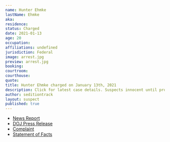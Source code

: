 ```yaml
---
name: Hunter Ehmke
lastName: Ehmke
aka: 
residence: 
status: Charged
date: 2021-01-13
age: 20
occupation: 
affiliations: undefined
jurisdiction: Federal
image: arrest.jpg
preview: arrest.jpg
booking: 
courtroom: 
courthouse: 
quote: 
title: Hunter Ehmke charged on January 13th, 2021
description: Click for latest case details. Suspects innocent until proven guilty.
author: seditiontrack
layout: suspect
published: true
---
```

- [News Report](https://www.sandiegotrends.com/2021/01/15/california-man-hunter-ehmke-arrested-in-siege-of-capitol/)
- [DOJ Press Release](https://www.justice.gov/usao-dc/pr/california-man-arrested-and-charged-federal-charges-following-events-united-states)
- [Complaint](https://www.justice.gov/opa/page/file/1353886/download)
- [Statement of Facts](https://www.justice.gov/opa/page/file/1353881/download)
